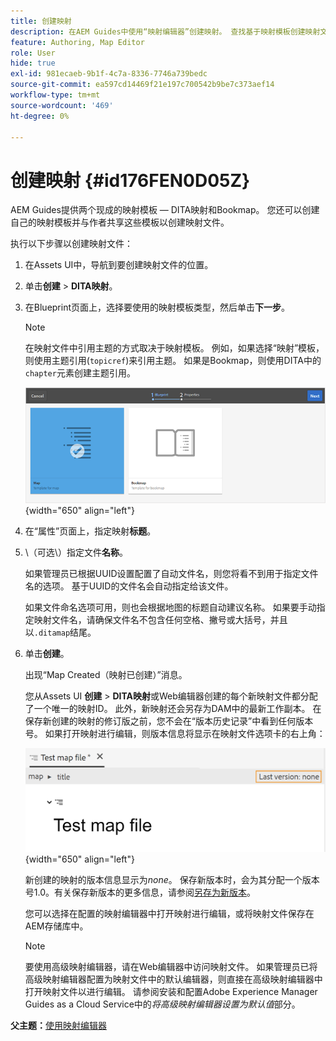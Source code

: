 ```yaml
---
title: 创建映射
description: 在AEM Guides中使用“映射编辑器”创建映射。 查找基于映射模板创建映射文件的步骤。
feature: Authoring, Map Editor
role: User
hide: true
exl-id: 981ecaeb-9b1f-4c7a-8336-7746a739bedc
source-git-commit: ea597cd14469f21e197c700542b9be7c373aef14
workflow-type: tm+mt
source-wordcount: '469'
ht-degree: 0%

---
```


# 创建映射 {#id176FEN0D05Z}

AEM Guides提供两个现成的映射模板 — DITA映射和Bookmap。 您还可以创建自己的映射模板并与作者共享这些模板以创建映射文件。

执行以下步骤以创建映射文件：

1. 在Assets UI中，导航到要创建映射文件的位置。

1. 单击&#x200B;**创建** \> **DITA映射**。

1. 在Blueprint页面上，选择要使用的映射模板类型，然后单击&#x200B;**下一步**。

   >[!NOTE]
   >
   > 在映射文件中引用主题的方式取决于映射模板。 例如，如果选择“映射”模板，则使用主题引用\(`topicref`\)来引用主题。 如果是Bookmap，则使用DITA中的`chapter`元素创建主题引用。

   ![](images/map-template.png){width="650" align="left"}

1. 在“属性”页面上，指定映射&#x200B;**标题**。

1. \（可选\）指定文件&#x200B;**名称**。

   如果管理员已根据UUID设置配置了自动文件名，则您将看不到用于指定文件名的选项。 基于UUID的文件名会自动指定给该文件。

   如果文件命名选项可用，则也会根据地图的标题自动建议名称。 如果要手动指定映射文件名，请确保文件名不包含任何空格、撇号或大括号，并且以`.ditamap`结尾。

1. 单击&#x200B;**创建**。

   出现“Map Created（映射已创建）”消息。

   您从Assets UI **创建** \> **DITA映射**&#x200B;或Web编辑器创建的每个新映射文件都分配了一个唯一的映射ID。 此外，新映射还会另存为DAM中的最新工作副本。 在保存新创建的映射的修订版之前，您不会在“版本历史记录”中看到任何版本号。 如果打开映射进行编辑，则版本信息将显示在映射文件选项卡的右上角：

   ![](images/first-version-map-none.png){width="650" align="left"}

   新创建的映射的版本信息显示为&#x200B;*none*。 保存新版本时，会为其分配一个版本号1.0。有关保存新版本的更多信息，请参阅[另存为新版本](web-editor-features.md#save-as-new-version-id209ME400GXA)。

   您可以选择在配置的映射编辑器中打开映射进行编辑，或将映射文件保存在AEM存储库中。

   >[!NOTE]
   >
   > 要使用高级映射编辑器，请在Web编辑器中访问映射文件。 如果管理员已将高级映射编辑器配置为映射文件中的默认编辑器，则直接在高级映射编辑器中打开映射文件以进行编辑。 请参阅安装和配置Adobe Experience Manager Guides as a Cloud Service中的&#x200B;*将高级映射编辑器设置为默认值*&#x200B;部分。


**父主题：**&#x200B;[&#x200B;使用映射编辑器](map-editor.md)
